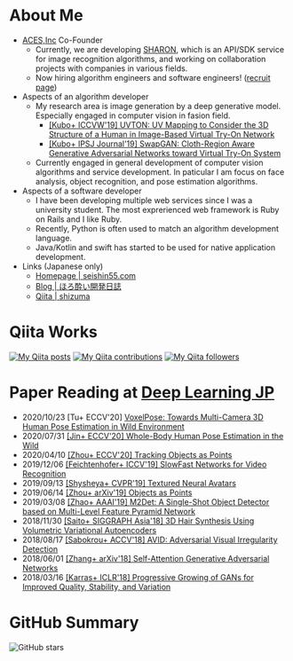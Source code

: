 # About Me

- [ACES,Inc](https://acesinc.co.jp) Co-Founder
  - Currently, we are developing [SHARON](https://sharon.jp/), which is an API/SDK service for image recognition algorithms, and working on collaboration projects with companies in various fields.
  - Now hiring algorithm engineers and software engineers! ([recruit page](https://acesinc.co.jp/recruit.html))
- Aspects of an algorithm developer
  - My research area is image generation by a deep generative model. Especially engaged in computer vision in fasion field.
    - [[Kubo+ ICCVW'19] UVTON: UV Mapping to Consider the 3D Structure of a Human in Image-Based Virtual Try-On Network](https://openaccess.thecvf.com/content_ICCVW_2019/html/CVFAD/Kubo_UVTON_UV_Mapping_to_Consider_the_3D_Structure_of_a_ICCVW_2019_paper.html)
    - [[Kubo+ IPSJ Journal'19] SwapGAN: Cloth-Region Aware Generative Adversarial Networks toward Virtual Try-On System](https://ipsj.ixsq.nii.ac.jp/ej/?action=pages_view_main&active_action=repository_view_main_item_detail&item_id=195408&item_no=1&page_id=13&block_id=8)
  - Currently engaged in general development of computer vision algorithms and service development. In paticular I am focus on face analysis, object recognition, and pose estimation algorithms.
- Aspects of a software developer
  - I have been developing multiple web services since I was a university student. The most exprerienced web framework is Ruby on Rails and I like Ruby.
  - Recently, Python is often used to match an algorithm development language.
  - Java/Kotlin and swift has started to be used for native application development.
- Links (Japanese only)
  - [Homepage | seishin55.com](https://seishin55.com)
  - [Blog | ほろ酔い開発日誌](https://blog.seishin55.com)
  - [Qiita | shizuma](https://qiita.com/shizuma)

# Qiita Works

[![My Qiita posts](https://qiita-badge.apiapi.app/s/shizuma/posts.svg)](http://qiita.com/shizuma)
[![My Qiita contributions](https://qiita-badge.apiapi.app/s/shizuma/contributions.svg)](http://qiita.com/shizuma)
[![My Qiita followers](https://qiita-badge.apiapi.app/s/shizuma/followers.svg)](http://qiita.com/shizuma)

# Paper Reading at [Deep Learning JP](https://deeplearning.jp/)

- 2020/10/23 [Tu+ ECCV'20] [VoxelPose: Towards Multi-Camera 3D Human Pose Estimation in Wild Environment](https://www.slideshare.net/DeepLearningJP2016/dlvoxelpose-towards-multicamera-3d-human-pose-estimation-in-wild-environment)
- 2020/07/31 [[Jin+ ECCV'20] Whole-Body Human Pose Estimation in the Wild](https://deeplearning.jp/whole-body-human-pose-estimation-in-the-wild/)
- 2020/04/10 [[Zhou+ ECCV'20] Tracking Objects as Points](https://deeplearning.jp/tracking-objects-as-points/)
- 2019/12/06 [[Feichtenhofer+ ICCV'19] SlowFast Networks for Video Recognition](https://deeplearning.jp/slowfast-networks-for-video-recognition/)
- 2019/09/13 [[Shysheya+ CVPR'19] Textured Neural Avatars](https://deeplearning.jp/textured-neural-avatars/)
- 2019/06/14 [[Zhou+ arXiv'19] Objects as Points](https://deeplearning.jp/objects-as-points/)
- 2019/03/08 [[Zhao+ AAAI'19] M2Det: A Single-Shot Object Detector based on Multi-Level Feature Pyramid Network](https://deeplearning.jp/m2det-a-single-shot-object-detector-based-on-multi-level-feature-pyramid-network/)
- 2018/11/30 [[Saito+ SIGGRAPH Asia'18] 3D Hair Synthesis Using Volumetric Variational Autoencoders](https://deeplearning.jp/3d-hair-synthesis-using-volumetric-variational-autoencoders/)
- 2018/08/17 [[Sabokrou+ ACCV'18] AVID: Adversarial Visual Irregularity Detection](https://www.slideshare.net/DeepLearningJP2016/dlavidadversarial-visual-irregularity-detection)
- 2018/06/01 [[Zhang+ arXiv'18] Self-Attention Generative Adversarial Networks](https://www.slideshare.net/DeepLearningJP2016/dlselfattention-generative-adversarial-networks-100362745)
- 2018/03/16 [[Karras+ ICLR'18] Progressive Growing of GANs for Improved Quality, Stability, and Variation](https://www.slideshare.net/DeepLearningJP2016/dlprogressive-growing-of-gans-for-improved-quality-stability-and-variation-98591680)

# GitHub Summary

![GitHub stars](https://github-readme-stats.vercel.app/api?username=kuboshizuma&count_private=true&show_icons=true&theme=prussian)

